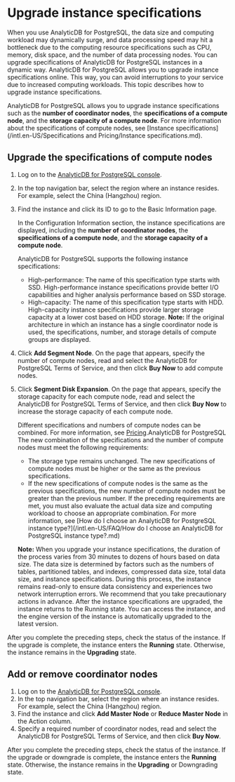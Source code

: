 # Upgrade instance specifications

When you use AnalyticDB for PostgreSQL, the data size and computing workload may dynamically surge, and data processing speed may hit a bottleneck due to the computing resource specifications such as CPU, memory, disk space, and the number of data processing nodes. You can upgrade specifications of AnalyticDB for PostgreSQL instances in a dynamic way. AnalyticDB for PostgreSQL allows you to upgrade instance specifications online. This way, you can avoid interruptions to your service due to increased computing workloads. This topic describes how to upgrade instance specifications.

AnalyticDB for PostgreSQL allows you to upgrade instance specifications such as the **number of coordinator nodes**, the **specifications of a compute node**, and the **storage capacity of a compute node**. For more information about the specifications of compute nodes, see [Instance specifications](/intl.en-US/Specifications and Pricing/Instance specifications.md).

## Upgrade the specifications of compute nodes

1.  Log on to the [AnalyticDB for PostgreSQL console](https://gpdbnext.console.aliyun.com/gpdb/cn-hangzhou/list).
2.  In the top navigation bar, select the region where an instance resides. For example, select the China \(Hangzhou\) region.
3.  Find the instance and click its ID to go to the Basic Information page.

    In the Configuration Information section, the instance specifications are displayed, including the **number of coordinator nodes**, the **specifications of a compute node**, and the **storage capacity of a compute node**.

    AnalyticDB for PostgreSQL supports the following instance specifications:

    -   High-performance: The name of this specification type starts with SSD. High-performance instance specifications provide better I/O capabilities and higher analysis performance based on SSD storage.
    -   High-capacity: The name of this specification type starts with HDD. High-capacity instance specifications provide larger storage capacity at a lower cost based on HDD storage.
    **Note:** If the original architecture in which an instance has a single coordinator node is used, the specifications, number, and storage details of compute groups are displayed.

4.  Click **Add Segment Node**. On the page that appears, specify the number of compute nodes, read and select the AnalyticDB for PostgreSQL Terms of Service, and then click **Buy Now** to add compute nodes.
5.  Click **Segment Disk Expansion**. On the page that appears, specify the storage capacity for each compute node, read and select the AnalyticDB for PostgreSQL Terms of Service, and then click **Buy Now** to increase the storage capacity of each compute node.

    Different specifications and numbers of compute nodes can be combined. For more information, see [Pricing](https://www.aliyun.com/price/product#/gpdb/detail).AnalyticDB for PostgreSQL The new combination of the specifications and the number of compute nodes must meet the following requirements:

    -   The storage type remains unchanged. The new specifications of compute nodes must be higher or the same as the previous specifications.
    -   If the new specifications of compute nodes is the same as the previous specifications, the new number of compute nodes must be greater than the previous number.
    If the preceding requirements are met, you must also evaluate the actual data size and computing workload to choose an appropriate combination. For more information, see [How do I choose an AnalyticDB for PostgreSQL instance type?](/intl.en-US/FAQ/How do I choose an AnalyticDB for PostgreSQL instance type?.md)

    **Note:** When you upgrade your instance specifications, the duration of the process varies from 30 minutes to dozens of hours based on data size. The data size is determined by factors such as the numbers of tables, partitioned tables, and indexes, compressed data size, total data size, and instance specifications. During this process, the instance remains read-only to ensure data consistency and experiences two network interruption errors. We recommend that you take precautionary actions in advance. After the instance specifications are upgraded, the instance returns to the Running state. You can access the instance, and the engine version of the instance is automatically upgraded to the latest version.


After you complete the preceding steps, check the status of the instance. If the upgrade is complete, the instance enters the **Running** state. Otherwise, the instance remains in the **Upgrading** state.

## Add or remove coordinator nodes

1.  Log on to the [AnalyticDB for PostgreSQL console](https://gpdbnext.console.aliyun.com/gpdb/cn-hangzhou/list).
2.  In the top navigation bar, select the region where an instance resides. For example, select the China \(Hangzhou\) region.
3.  Find the instance and click **Add Master Node** or **Reduce Master Node** in the Action column.
4.  Specify a required number of coordinator nodes, read and select the AnalyticDB for PostgreSQL Terms of Service, and then click **Buy Now**.

After you complete the preceding steps, check the status of the instance. If the upgrade or downgrade is complete, the instance enters the **Running** state. Otherwise, the instance remains in the **Upgrading** or Downgrading state.

